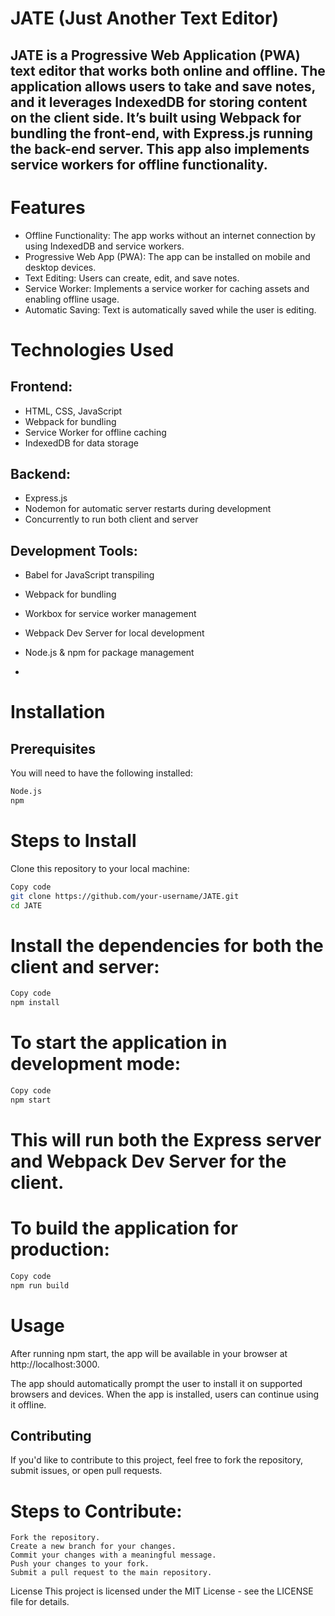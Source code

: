 # JATE (Just Another Text Editor)
## JATE is a Progressive Web Application (PWA) text editor that works both online and offline. The application allows users to take and save notes, and it leverages IndexedDB for storing content on the client side. It’s built using Webpack for bundling the front-end, with Express.js running the back-end server. This app also implements service workers for offline functionality.

# Features
- Offline Functionality: The app works without an internet connection by using IndexedDB and service workers.
- Progressive Web App (PWA): The app can be installed on mobile and desktop devices.
- Text Editing: Users can create, edit, and save notes.
- Service Worker: Implements a service worker for caching assets and enabling offline usage.
- Automatic Saving: Text is automatically saved while the user is editing.

  
# Technologies Used
## Frontend:
- HTML, CSS, JavaScript
- Webpack for bundling
- Service Worker for offline caching
- IndexedDB for data storage
  
## Backend:
- Express.js
- Nodemon for automatic server restarts during development
- Concurrently to run both client and server

  
## Development Tools:
- Babel for JavaScript transpiling
- Webpack for bundling
- Workbox for service worker management
- Webpack Dev Server for local development
- Node.js & npm for package management

- 
# Installation

## Prerequisites

You will need to have the following installed:
```bash
Node.js
npm
```

# Steps to Install

Clone this repository to your local machine:

```bash
Copy code
git clone https://github.com/your-username/JATE.git
cd JATE
```

# Install the dependencies for both the client and server:

```bash
Copy code
npm install
```

# To start the application in development mode:

``` bash
Copy code
npm start
```

# This will run both the Express server and Webpack Dev Server for the client.

# To build the application for production:

```bash
Copy code
npm run build
```

# Usage

After running npm start, the app will be available in your browser at http://localhost:3000.

The app should automatically prompt the user to install it on supported browsers and devices. When the app is installed, users can continue using it offline.

## Contributing
If you'd like to contribute to this project, feel free to fork the repository, submit issues, or open pull requests.

# Steps to Contribute:

```steps
Fork the repository.
Create a new branch for your changes.
Commit your changes with a meaningful message.
Push your changes to your fork.
Submit a pull request to the main repository.
```

License
This project is licensed under the MIT License - see the LICENSE file for details.

